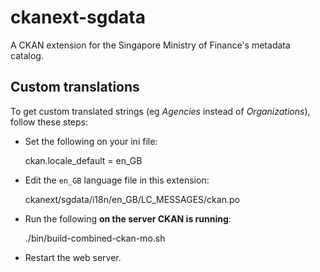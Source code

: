 ckanext-sgdata
==============

A CKAN extension for the Singapore Ministry of Finance's metadata catalog.


## Custom translations

To get custom translated strings (eg *Agencies* instead of *Organizations*),
follow these steps:

* Set the following on your ini file:

    ckan.locale_default = en_GB

* Edit the `en_GB` language file in this extension:

    ckanext/sgdata/i18n/en_GB/LC_MESSAGES/ckan.po

* Run the following **on the server CKAN is running**:

    ./bin/build-combined-ckan-mo.sh

* Restart the web server.
